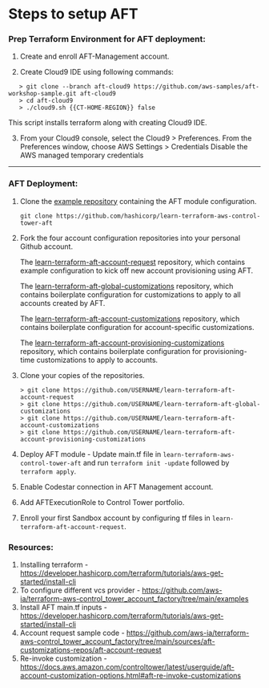 # Steps to setup AFT

### Prep Terraform Environment for AFT deployment:

1. Create and enroll AFT-Management account.

2. Create Cloud9 IDE using following commands:
```
   > git clone --branch aft-cloud9 https://github.com/aws-samples/aft-workshop-sample.git aft-cloud9
   > cd aft-cloud9
   > ./cloud9.sh {{CT-HOME-REGION}} false
```
This script installs terraform along with creating Cloud9 IDE.

3. From your Cloud9 console, select the Cloud9 > Preferences.
   From the Preferences window, choose AWS Settings > Credentials
   Disable the AWS managed temporary credentials
-----

### AFT Deployment:

1. Clone the [example repository](https://github.com/hashicorp/learn-terraform-aws-control-tower-aft) containing the AFT module configuration.

   `git clone https://github.com/hashicorp/learn-terraform-aws-control-tower-aft `
   
2. Fork the four account configuration repositories into your personal Github account.

    The [learn-terraform-aft-account-request](https://github.com/hashicorp/learn-terraform-aft-account-request) repository, which contains example configuration to kick off new account provisioning using AFT.
    
    The [learn-terraform-aft-global-customizations](https://github.com/hashicorp/learn-terraform-aft-global-customizations) repository, which contains boilerplate configuration for customizations to apply to all accounts created by AFT.
    
    The [learn-terraform-aft-account-customizations](https://github.com/hashicorp/learn-terraform-aft-account-customizations) repository, which contains boilerplate configuration for account-specific customizations.
    
    The [learn-terraform-aft-account-provisioning-customizations](https://github.com/hashicorp/learn-terraform-aft-account-provisioning-customizations) repository, which contains boilerplate configuration for provisioning-time customizations to apply to accounts.

3. Clone your copies of the repositories.  
   ```
   > git clone https://github.com/USERNAME/learn-terraform-aft-account-request
   > git clone https://github.com/USERNAME/learn-terraform-aft-global-customizations
   > git clone https://github.com/USERNAME/learn-terraform-aft-account-customizations
   > git clone https://github.com/USERNAME/learn-terraform-aft-account-provisioning-customizations
   ```
4. Deploy AFT module - Update main.tf file in `learn-terraform-aws-control-tower-aft` and run `terraform init -update` followed by `terraform apply`.
5. Enable Codestar connection in AFT Management account.
6. Add AFTExecutionRole to Control Tower portfolio.
7. Enroll your first Sandbox account by configuring tf files in `learn-terraform-aft-account-request`.
 
### Resources:
1. Installing terraform - https://developer.hashicorp.com/terraform/tutorials/aws-get-started/install-cli
2. To configure different vcs provider - https://github.com/aws-ia/terraform-aws-control_tower_account_factory/tree/main/examples
3. Install AFT main.tf inputs - https://developer.hashicorp.com/terraform/tutorials/aws-get-started/install-cli
4. Account request sample code - https://github.com/aws-ia/terraform-aws-control_tower_account_factory/tree/main/sources/aft-customizations-repos/aft-account-request
5. Re-invoke customization - https://docs.aws.amazon.com/controltower/latest/userguide/aft-account-customization-options.html#aft-re-invoke-customizations
